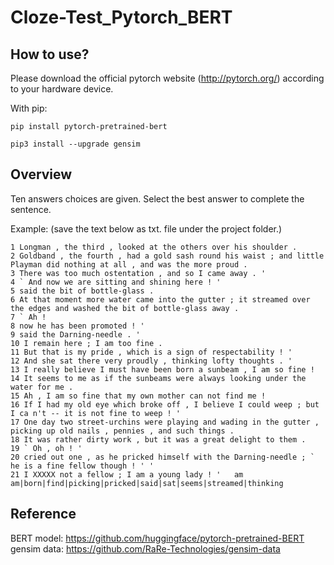# Cloze-Test_Pytorch_BERT

## How to use?
Please download the official pytorch website (http://pytorch.org/) according to your hardware device.

With pip:
```
pip install pytorch-pretrained-bert
```
```
pip3 install --upgrade gensim
```

## Overview
Ten answers choices are given. Select the best answer to complete the sentence.
  
  Example: (save the text below as txt. file under the project folder.)
  ```
  1 Longman , the third , looked at the others over his shoulder .
  2 Goldband , the fourth , had a gold sash round his waist ; and little Playman did nothing at all , and was the more proud .
  3 There was too much ostentation , and so I came away . '
  4 ` And now we are sitting and shining here ! '
  5 said the bit of bottle-glass .
  6 At that moment more water came into the gutter ; it streamed over the edges and washed the bit of bottle-glass away .
  7 ` Ah !
  8 now he has been promoted ! '
  9 said the Darning-needle . '
  10 I remain here ; I am too fine .
  11 But that is my pride , which is a sign of respectability ! '
  12 And she sat there very proudly , thinking lofty thoughts . '
  13 I really believe I must have been born a sunbeam , I am so fine !
  14 It seems to me as if the sunbeams were always looking under the water for me .
  15 Ah , I am so fine that my own mother can not find me !
  16 If I had my old eye which broke off , I believe I could weep ; but I ca n't -- it is not fine to weep ! '
  17 One day two street-urchins were playing and wading in the gutter , picking up old nails , pennies , and such things .
  18 It was rather dirty work , but it was a great delight to them .
  19 ` Oh , oh ! '
  20 cried out one , as he pricked himself with the Darning-needle ; ` he is a fine fellow though ! ' '
  21 I XXXXX not a fellow ; I am a young lady ! '	am		am|born|find|picking|pricked|said|sat|seems|streamed|thinking
  ```

## Reference
  BERT model: https://github.com/huggingface/pytorch-pretrained-BERT
  gensim data: https://github.com/RaRe-Technologies/gensim-data
